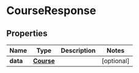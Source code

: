 

# CourseResponse


## Properties

| Name | Type | Description | Notes |
|------------ | ------------- | ------------- | -------------|
|**data** | [**Course**](Course.md) |  |  [optional] |



